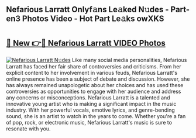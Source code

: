 ## Nefarious Larratt Onlyf𝚊ns Le𝚊ked N𝚞des - Part-en3 Photos Video - Hot Part Le𝚊ks owXKS

# <h2><a href="http://ac54857.deff.icu/?id=Nefarious+Larratt">🔗 New 👉🔴 Nefarious Larratt VIDEO Photos</a></h2>

[![Nefarious Larratt N𝚞des](https://i.imgur.com/rIISA9y.gif)](http://ac54857.deff.icu/?id=Nefarious+Larratt)
Like many social media personalities, Nefarious Larratt has faced her fair share of controversies and criticisms. From her explicit content to her involvement in various feuds, Nefarious Larratt's online presence has been a subject of debate and discussion. However, she has always remained unapologetic about her choices and has used these controversies as opportunities to engage with her audience and address any concerns or misconceptions. Nefarious Larratt is a talented and innovative young artist who is making a significant impact in the music industry. With her powerful vocals, emotive lyrics, and genre-bending sound, she is an artist to watch in the years to come. Whether you're a fan of pop, rock, or electronic music, Nefarious Larratt's music is sure to resonate with you.
